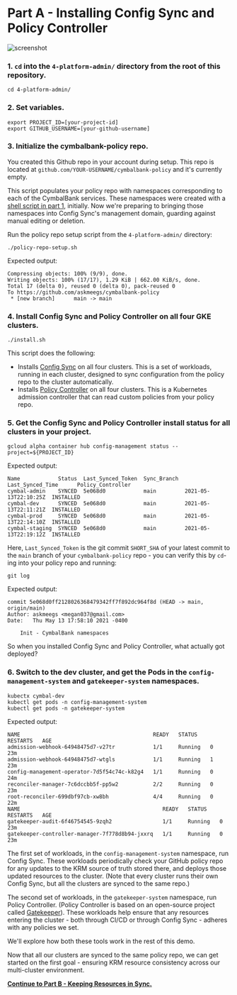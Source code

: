# Part A - Installing Config Sync and Policy Controller 

![screenshot](screenshots/sync-overview.jpg)

### 1. `cd` into the `4-platform-admin/` directory from the root of this repository. 

```
cd 4-platform-admin/
```

### 2. **Set variables.** 

```
export PROJECT_ID=[your-project-id]
export GITHUB_USERNAME=[your-github-username]
```

### 3. **Initialize the cymbalbank-policy repo**.

You created this Github repo in your account during setup. This repo is located at `github.com/YOUR-USERNAME/cymbalbank-policy` and it's currently empty. 

This script populates your policy repo with namespaces corresponding to each of the CymbalBank services. These namespaces were created with a [shell script in part 1](/1-setup/cluster-setup.sh), initially. Now we're preparing to bringing those namespaces into Config Sync's management domain, guarding against manual editing or deletion.   

Run the policy repo setup script from the `4-platform-admin/` directory: 

```
./policy-repo-setup.sh
```

Expected output: 

```
Compressing objects: 100% (9/9), done.
Writing objects: 100% (17/17), 1.29 KiB | 662.00 KiB/s, done.
Total 17 (delta 0), reused 0 (delta 0), pack-reused 0
To https://github.com/askmeegs/cymbalbank-policy
 * [new branch]      main -> main
```

### 4. **Install Config Sync and Policy Controller** on all four GKE clusters. 

```
./install.sh 
```

This script does the following: 

- Installs [Config Sync](https://cloud.google.com/anthos-config-management/docs/config-sync-overview) on all four clusters. This is a set of workloads, running in each cluster, designed to sync configuration from the policy repo to the cluster automatically. 
- Installs [Policy Controller](https://cloud.google.com/anthos-config-management/docs/concepts/policy-controller) on all four clusters. This is a Kubernetes admission controller that can read custom policies from your policy repo. 

### 5. **Get the Config Sync and Policy Controller install status for all clusters in your project.**

```
gcloud alpha container hub config-management status --project=${PROJECT_ID}
```

Expected output: 

```
Name            Status  Last_Synced_Token  Sync_Branch  Last_Synced_Time      Policy_Controller
cymbal-admin    SYNCED  5e068d0            main         2021-05-13T22:10:25Z  INSTALLED
cymbal-dev      SYNCED  5e068d0            main         2021-05-13T22:11:21Z  INSTALLED
cymbal-prod     SYNCED  5e068d0            main         2021-05-13T22:14:10Z  INSTALLED
cymbal-staging  SYNCED  5e068d0            main         2021-05-13T22:19:12Z  INSTALLED
```

Here, `Last_Synced_Token` is the git commit `SHORT_SHA` of your latest commit to the `main` branch of your `cymbalbank-policy` repo - you can verify this by `cd`-ing into your policy repo and running: 

```
git log 
```

Expected output: 

```
commit 5e068d0ff2128026368479342ff7f892dc964f8d (HEAD -> main, origin/main)
Author: askmeegs <megan037@gmail.com>
Date:   Thu May 13 17:58:10 2021 -0400

    Init - CymbalBank namespaces
```

So when you installed Config Sync and Policy Controller, what actually got deployed? 

### 6. **Switch to the dev cluster, and get the Pods in the `config-management-system` and `gatekeeper-system` namespaces.**

```
kubectx cymbal-dev
kubectl get pods -n config-management-system
kubectl get pods -n gatekeeper-system
```

Expected output: 

```
NAME                                          READY   STATUS    RESTARTS   AGE
admission-webhook-64948475d7-v27tr            1/1     Running   0          23m
admission-webhook-64948475d7-wtgls            1/1     Running   1          23m
config-management-operator-7d5f54c74c-k82g4   1/1     Running   0          24m
reconciler-manager-7c6dccbb5f-pp5w2           2/2     Running   0          23m
root-reconciler-699dbf97cb-xw8bh              4/4     Running   0          22m
NAME                                             READY   STATUS    RESTARTS   AGE
gatekeeper-audit-6f46754545-9zqh2                1/1     Running   0          23m
gatekeeper-controller-manager-7f778d8b94-jxxrq   1/1     Running   0          23m
```

The first set of workloads, in the `config-management-system` namespace, run Config Sync. These workloads periodically check your GitHub policy repo for any updates to the KRM source of truth stored there, and deploys those updated resources to the cluster. (Note that every cluster runs their own Config Sync, but all the clusters are synced to the same repo.)

The second set of workloads, in the `gatekeeper-system` namespace, run Policy Controller. (Policy Controller is based on an open-source project called [Gatekeeper](https://github.com/open-policy-agent/gatekeeper)). These workloads help ensure that any resources entering the cluster - both through CI/CD or through Config Sync - adheres with any policies we set. 

We'll explore how both these tools work in the rest of this demo. 

Now that all our clusters are synced to the same policy repo, we can get started on the first goal - ensuring KRM resource consistency across our multi-cluster environment. 

**[Continue to Part B - Keeping Resources in Sync.](partB-configsync.md)**
